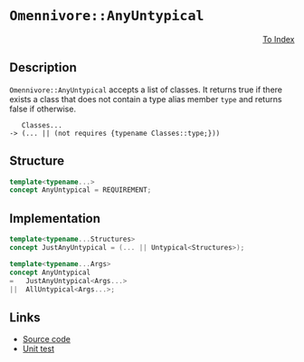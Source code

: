 <!-- Copyright 2024 Feng Mofan
SPDX-License-Identifier: Apache-2.0 -->

# `Omennivore::AnyUntypical`

<p style='text-align: right;'><a href="../../concepts.md#omennivore-any-untypical">To Index</a></p>

## Description

`Omennivore::AnyUntypical` accepts a list of classes.
It returns true if there exists a class that does not contain a type alias member `type` and returns false if otherwise.

<pre><code>   Classes...
-> (... || (not requires {typename Classes::type;}))</code></pre>

## Structure

```C++
template<typename...>
concept AnyUntypical = REQUIREMENT;
```

## Implementation

```C++
template<typename...Structures>
concept JustAnyUntypical = (... || Untypical<Structures>);

template<typename...Args>
concept AnyUntypical
=   JustAnyUntypical<Args...>
||  AllUntypical<Args...>;
```

## Links

- [Source code](../../../../conceptrodon/omennivore/concepts/descend/descend/any_untypical.hpp)
- [Unit test](../../../../tests/unit/concepts/omennivore/any_untypical.test.hpp)
